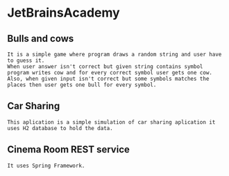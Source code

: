 # JetBrainsAcademy

## Bulls and cows
    It is a simple game where program draws a random string and user have to guess it. 
    When user answer isn't correct but given string contains symbol program writes cow and for every correct symbol user gets one cow.
    Also, when given input isn't correct but some symbols matches the places then user gets one bull for every symbol.

## Car Sharing
    This aplication is a simple simulation of car sharing aplication it uses H2 database to hold the data.

## Cinema Room REST service
    It uses Spring Framework.
